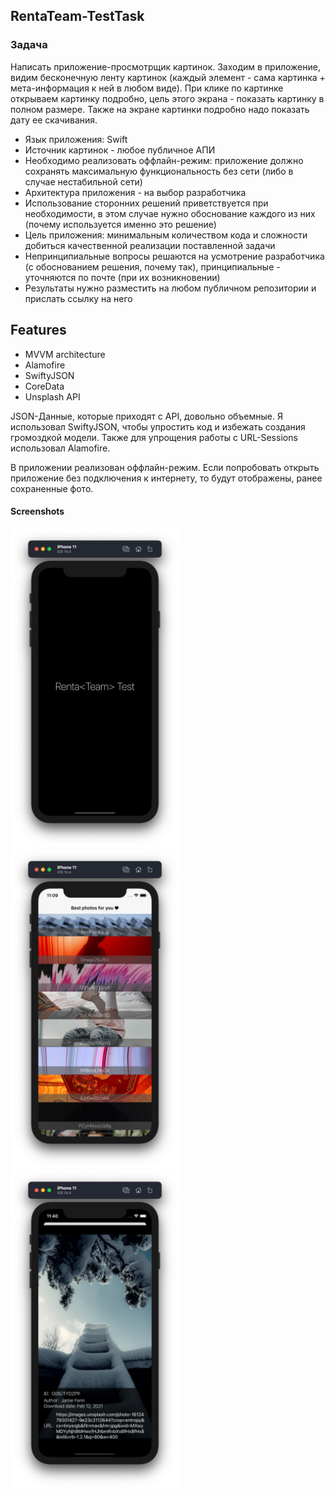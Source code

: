 ## RentaTeam-TestTask
### Задача

Написать приложение-просмотрщик картинок. Заходим в приложение, видим бесконечную ленту картинок
(каждый элемент - сама картинка + мета-информация к ней в любом виде).
При клике по картинке открываем картинку подробно, цель этого экрана - показать картинку в полном размере.
 Также на экране картинки подробно надо показать дату ее скачивания.
- Язык приложения: Swift
- Источник картинок - любое публичное АПИ
- Необходимо реализовать оффлайн-режим: приложение должно сохранять максимальную функциональность без сети (либо в случае нестабильной сети)
- Архитектура приложения - на выбор разработчика
- Использование сторонних решений приветствуется при необходимости, в этом случае нужно обоснование каждого из них (почему используется именно это решение)
- Цель приложения: минимальным количеством кода и сложности добиться качественной реализации поставленной задачи
- Непринципиальные вопросы решаются на усмотрение разработчика (с обоснованием решения, почему так), принципиальные - уточняются по почте (при их возникновении) 
- Результаты нужно разместить на любом публичном репозитории и прислать ссылку на него

## Features
- MVVM architecture
- Alamofire
- SwiftyJSON
- CoreData
- Unsplash API



JSON-Данные, которые приходят с API, довольно объемные. Я использовал SwiftyJSON, чтобы упростить код и избежать создания громоздкой модели. Также для упрощения  работы с URL-Sessions использовал Alamofire.


В приложении реализован оффлайн-режим. Если попробовать открыть приложение без подключения к интернету, то будут отображены, ранее сохраненные фото.

#### Screenshots


<div>
<img src="Images/screen-0.png" alt="" width = "270" height = "510">
<img src="Images/screen-1.png" alt="" width = "270" height = "510">
<img src="Images/screen-2.png" alt="" width = "270" height = "510">
</div>



